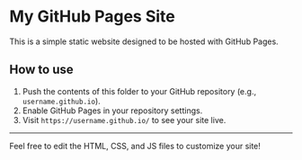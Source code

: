 # My GitHub Pages Site

This is a simple static website designed to be hosted with GitHub Pages.

## How to use

1. Push the contents of this folder to your GitHub repository (e.g., `username.github.io`).
2. Enable GitHub Pages in your repository settings.
3. Visit `https://username.github.io/` to see your site live.

---

Feel free to edit the HTML, CSS, and JS files to customize your site!
